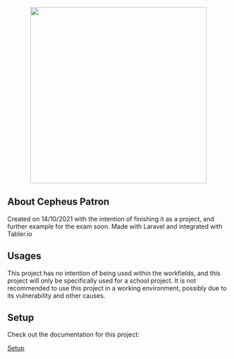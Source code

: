 <p align="center"><a href="https://laravel.com" target="_blank"><img src="https://raw.githubusercontent.com/laravel/art/master/logo-lockup/5%20SVG/2%20CMYK/1%20Full%20Color/laravel-logolockup-cmyk-red.svg" width="400"></a></p>

## About Cepheus Patron

Created on 14/10/2021 with the intention of finishing it as a project, and further example for the exam soon. Made with Laravel and integrated with Tabler.io

## Usages

This project has no intention of being used within the workfields, and this project will only be specifically used for a school project. It is not recommended to use this project in a working environment, possibly due to its vulnerability and other causes.

## Setup

Check out the documentation for this project:

[Setup](https://github.com/RanaIsHere/cepheus-patron/wiki/Setup)